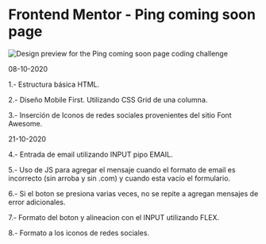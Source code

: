 # Frontend Mentor - Ping coming soon page

![Design preview for the Ping coming soon page coding challenge](./design/desktop-preview.jpg)

08-10-2020

1.- Estructura básica HTML.

2.- Diseño Mobile First. Utilizando CSS Grid de una columna.

3.- Inserción de Iconos de redes sociales provenientes del sitio Font Awesome.

21-10-2020

4.- Entrada de email utilizando INPUT pipo EMAIL. 

5.- Uso de JS para agregar el mensaje cuando el formato de email es incorrecto (sin arroba y sin .com) y cuando esta vacío el formulario.

6.- Si el boton se presiona varias veces, no se repite a agregan mensajes de error adicionales.

7.- Formato del boton y alineacion con el INPUT utilizando FLEX.

8.- Formato a los iconos de redes sociales.